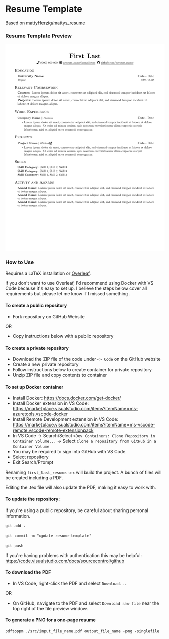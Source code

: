 # Resume Template

Based on [mattyHerzig/mattys_resume](https://github.com/mattyHerzig/mattys_resume/tree/main)

### Resume Template Preview
![Resume Template Preview](template_preview.png)

### How to Use
Requires a LaTeX installation or [Overleaf](https://www.overleaf.com/). 

If you don't want to use Overleaf, I'd recommend using Docker with VS Code because it's easy to set up. I believe the steps below cover all requirements but please let me know if I missed something.

#### To create a public repository
* Fork repository on GitHub Website

OR
* Copy instructions below with a public repository

#### To create a private repository
* Download the ZIP file of the code under `<> Code` on the GitHub website
* Create a new private repository
* Follow instructions below to create container for private repository
* Unzip ZIP file and copy contents to container

#### To set up Docker container
* Install Docker: <https://docs.docker.com/get-docker/>
* Install Docker extension in VS Code: <https://marketplace.visualstudio.com/items?itemName=ms-azuretools.vscode-docker>
* Install Remote Development extension in VS Code: <https://marketplace.visualstudio.com/items?itemName=ms-vscode-remote.vscode-remote-extensionpack>
* In VS Code -> Search/Select `>Dev Containers: Clone Repository in Container Volume...` -> Select `Clone a repository from GitHub in a Container Volume`
* You may be required to sign into GitHub with VS Code.
* Select repository
* Exit Search/Prompt

Renaming `first_last_resume.tex` will build the project. A bunch of files will be created including a PDF.

Editing the .tex file will also update the PDF, making it easy to work with.

#### To update the repository:

If you're using a public repository, be careful about sharing personal information.

```
git add .

git commit -m "update resume-template"

git push
```

If you're having problems with authentication this may be helpful: <https://code.visualstudio.com/docs/sourcecontrol/github>

#### To download the PDF
* In VS Code, right-click the PDF and select `Download...`

OR

* On GitHub, navigate to the PDF and select `Download raw file` near the top right of the file preview window.

#### To generate a PNG for a one-page resume
```
pdftoppm ./src/input_file_name.pdf output_file_name -png -singlefile
```

